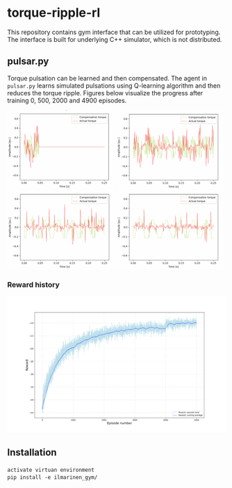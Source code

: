 # torque-ripple-rl
This repository contains gym interface that can be utilized for prototyping. The interface is built for underlying C++ simulator, which is not distributed.

## pulsar.py
Torque pulsation can be learned and then compensated. The agent in `pulsar.py` learns simulated pulsations using Q-learning algorithm and then reduces the torque ripple. Figures below visualize the progress after training 0, 500, 2000 and 4900 episodes.
<div>
    <img src="images/0-episodes.gif" width="49%" />
    <img src="images/500-episodes.gif" width="49%" /> 
    <img src="images/2000-episodes.gif" width="49%" />
    <img src="images/4900-episodes.gif" width="49%" />
</div>

### Reward history  
![reward-history](images/reward-history.svg)

## Installation
`activate virtuan environment`  
`pip install -e ilmarinen_gym/`
